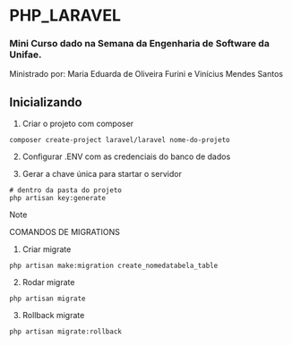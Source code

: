 # PHP_LARAVEL
### Mini Curso dado na Semana da Engenharia de Software da Unifae.

Ministrado por: Maria Eduarda de Oliveira Furini e Vinícius Mendes Santos

## Inicializando
1. Criar o projeto com composer
```
composer create-project laravel/laravel nome-do-projeto
```
2. Configurar .ENV com as credenciais do banco de dados

3. Gerar a chave única para startar o servidor
```
# dentro da pasta do projeto
php artisan key:generate
```

> [!NOTE]
> COMANDOS DE MIGRATIONS
> 1. Criar migrate
>   ```
>   php artisan make:migration create_nomedatabela_table
>   ```
> 2. Rodar migrate
>   ```
>   php artisan migrate
>   ```
> 3. Rollback migrate
>   ```
>   php artisan migrate:rollback
>   ```
